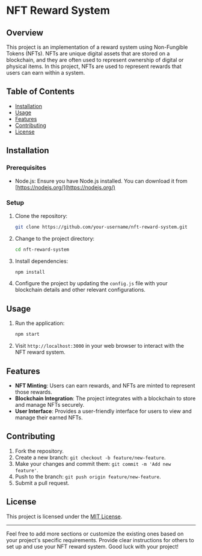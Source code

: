 # NFT Reward System

## Overview

This project is an implementation of a reward system using Non-Fungible Tokens (NFTs). NFTs are unique digital assets that are stored on a blockchain, and they are often used to represent ownership of digital or physical items. In this project, NFTs are used to represent rewards that users can earn within a system.

## Table of Contents

- [Installation](#installation)
- [Usage](#usage)
- [Features](#features)
- [Contributing](#contributing)
- [License](#license)

## Installation

### Prerequisites

- Node.js: Ensure you have Node.js installed. You can download it from [https://nodejs.org/](https://nodejs.org/)

### Setup

1. Clone the repository:

   ```bash
   git clone https://github.com/your-username/nft-reward-system.git
   ```

2. Change to the project directory:

   ```bash
   cd nft-reward-system
   ```

3. Install dependencies:

   ```bash
   npm install
   ```

4. Configure the project by updating the `config.js` file with your blockchain details and other relevant configurations.

## Usage

1. Run the application:

   ```bash
   npm start
   ```

2. Visit `http://localhost:3000` in your web browser to interact with the NFT reward system.

## Features

- **NFT Minting**: Users can earn rewards, and NFTs are minted to represent those rewards.
- **Blockchain Integration**: The project integrates with a blockchain to store and manage NFTs securely.
- **User Interface**: Provides a user-friendly interface for users to view and manage their earned NFTs.

## Contributing

1. Fork the repository.
2. Create a new branch: `git checkout -b feature/new-feature`.
3. Make your changes and commit them: `git commit -m 'Add new feature'`.
4. Push to the branch: `git push origin feature/new-feature`.
5. Submit a pull request.

## License

This project is licensed under the [MIT License](LICENSE).

---

Feel free to add more sections or customize the existing ones based on your project's specific requirements. Provide clear instructions for others to set up and use your NFT reward system. Good luck with your project!
